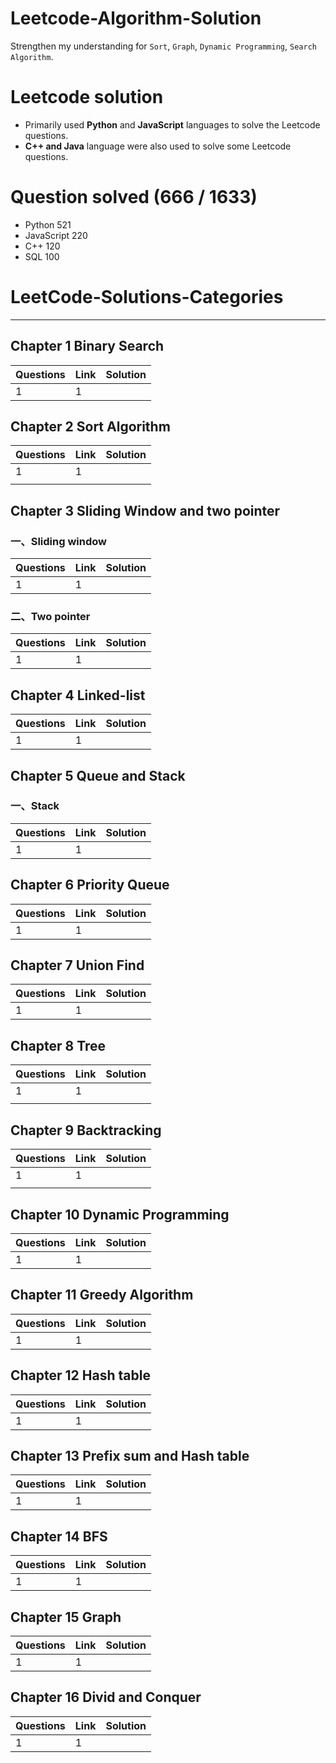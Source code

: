 # Leetcode-Algorithm-Solution
Strengthen my understanding for `Sort`, `Graph`, `Dynamic Programming`, `Search Algorithm`. 

# Leetcode solution
  - Primarily used **Python** and **JavaScript** languages to solve the Leetcode questions.
  - **C++ and Java** language were also used to solve some Leetcode questions.

# Question solved (666 / 1633)
  - Python 521
  - JavaScript 220
  - C++ 120
  - SQL 100


# LeetCode-Solutions-Categories

---

## Chapter 1 Binary Search

| Questions | Link                                                         | Solution                                                         |
| ---- | ------------------------------------------------------------ | ------------------------------------------------------------ |
| 1  | 1 |                                                              |


## Chapter 2 Sort Algorithm

| Questions | Link                                                         | Solution                                                         |
| ---- | ------------------------------------------------------------ | ------------------------------------------------------------ |
| 1  | 1 |      
                                                            |

## Chapter 3 Sliding Window and two pointer

### 一、Sliding window

| Questions | Link                                                         | Solution                                                         |
| ---- | ------------------------------------------------------------ | ------------------------------------------------------------ |
| 1  | 1 |      

### 二、Two pointer

| Questions | Link                                                         | Solution                                                         |
| ---- | ------------------------------------------------------------ | ------------------------------------------------------------ |
| 1  | 1 |                                                               |        |

## Chapter 4 Linked-list

| Questions | Link                                                         | Solution                                                         |
| ---- | ------------------------------------------------------------ | ------------------------------------------------------------ |
| 1  | 1 |      |

## Chapter 5 Queue and Stack

### 一、Stack

| Questions | Link                                                         | Solution                                                         |
| ---- | ------------------------------------------------------------ | ------------------------------------------------------------ |
| 1  | 1 |      |

## Chapter 6 Priority Queue

| Questions | Link                                                         | Solution                                                         |
| ---- | ------------------------------------------------------------ | ------------------------------------------------------------ |
| 1  | 1 |      |

## Chapter 7 Union Find

| Questions | Link                                                         | Solution                                                         |
| ---- | ------------------------------------------------------------ | ------------------------------------------------------------ |
| 1  | 1 |      


## Chapter 8 Tree

| Questions | Link                                                         | Solution                                                         |
| ---- | ------------------------------------------------------------ | ------------------------------------------------------------ |
| 1  | 1 |      
                                                    |

## Chapter 9 Backtracking

| Questions | Link                                                         | Solution                                                         |
| ---- | ------------------------------------------------------------ | ------------------------------------------------------------ |
| 1  | 1 |      
                                                    |

## Chapter 10 Dynamic Programming

| Questions | Link                                                         | Solution                                                         |
| ---- | ------------------------------------------------------------ | ------------------------------------------------------------ |
| 1  | 1 |       |  


## Chapter 11 Greedy Algorithm

| Questions | Link                                                         | Solution                                                         |
| ---- | ------------------------------------------------------------ | ------------------------------------------------------------ |
| 1  | 1 |       |  

## Chapter 12 Hash table

| Questions | Link                                                         | Solution                                                         |
| ---- | ------------------------------------------------------------ | ------------------------------------------------------------ |
| 1  | 1 |      |

## Chapter 13 Prefix sum and Hash table

| Questions | Link                                                         | Solution                                                         |
| ---- | ------------------------------------------------------------ | ------------------------------------------------------------ |
| 1  | 1 |      |

## Chapter 14 BFS
| Questions | Link                                                         | Solution                                                         |
| ---- | ------------------------------------------------------------ | ------------------------------------------------------------ |
| 1  | 1 |      |


## Chapter 15 Graph

| Questions | Link                                                         | Solution                                                         |
| ---- | ------------------------------------------------------------ | ------------------------------------------------------------ |
| 1  | 1 |                                                          |

## Chapter 16 Divid and Conquer

| Questions | Link                                                         | Solution                                                         |
| ---- | ------------------------------------------------------------ | ------------------------------------------------------------ |
| 1  | 1 |      |


